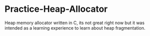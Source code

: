 # Practice-Heap-Allocator
Heap memory allocator written in C, its not great right now but it was intended as a learning experience to learn about heap fragmentation.
